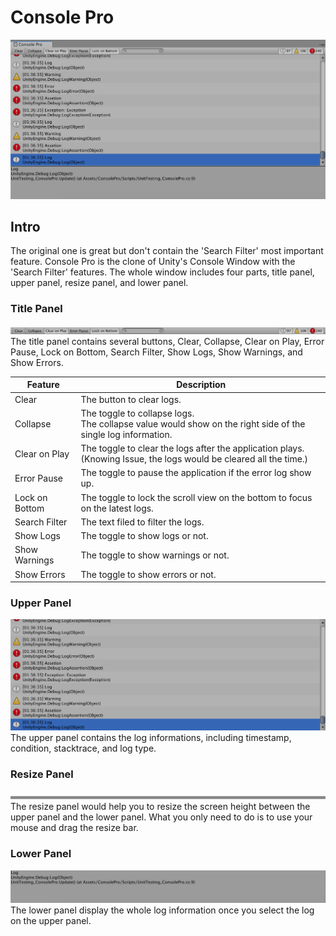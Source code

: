 # Console Pro

<img src="https://github.com/ted10401/ConsolePro/blob/master/GithubResources/consolepro-profile.png">

## Intro

The original one is great but don't contain the 'Search Filter' most important feature.
Console Pro is the clone of Unity's Console Window with the 'Search Filter' features.
The whole window includes four parts, title panel, upper panel, resize panel, and lower panel.

### Title Panel

<img src="https://github.com/ted10401/ConsolePro/blob/master/GithubResources/consolepro-title.png">
The title panel contains several buttons, Clear, Collapse, Clear on Play, Error Pause, Lock on Bottom, Search Filter, Show Logs,  Show Warnings, and Show Errors.

|Feature|Description|
|-------|-----------|
|Clear|The button to clear logs.|
|Collapse|The toggle to collapse logs.<br/>The collapse value would show on the right side of the single log information.|
|Clear on Play|The toggle to clear the logs after the application plays.<br/>(Knowing Issue, the logs would be cleared all the time.)|
|Error Pause|The toggle to pause the application if the error log show up.|
|Lock on Bottom|The toggle to lock the scroll view on the bottom to focus on the latest logs.|
|Search Filter|The text filed to filter the logs.|
|Show Logs| The toggle to show logs or not.|
|Show Warnings| The toggle to show warnings or not.|
|Show Errors| The toggle to show errors or not.|


### Upper Panel

<img src="https://github.com/ted10401/ConsolePro/blob/master/GithubResources/consolepro-upper.png">
The upper panel contains the log informations, including timestamp, condition, stacktrace, and log type.


### Resize Panel

<img src="https://github.com/ted10401/ConsolePro/blob/master/GithubResources/consolepro-resize.png">
The resize panel would help you to resize the screen height between the upper panel and the lower panel.
What you only need to do is to use your mouse and drag the resize bar.

### Lower Panel

<img src="https://github.com/ted10401/ConsolePro/blob/master/GithubResources/consolepro-lower.png">
The lower panel display the whole log information once you select the log on the upper panel.
